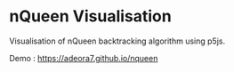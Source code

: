 # nQueen Visualisation

Visualisation of nQueen backtracking algorithm using p5js.

Demo : https://adeora7.github.io/nqueen
